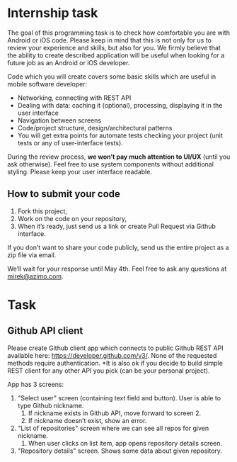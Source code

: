 # Internship task
The goal of this programming task is to check how comfortable you are with Android or iOS code. Please keep in mind that this is not only for us to review your experience and skills, but also for you. We firmly believe that the ability to create described application will be useful when looking for a future job as an Android or iOS developer.

Code which you will create covers some basic skills which are useful in mobile software developer:

* Networking, connecting with REST API
* Dealing with data: caching it (optional), processing, displaying it in the user interface
* Navigation between screens
* Code/project structure, design/architectural patterns
* You will get extra points for automate tests checking your project (unit tests or any of user-interface tests).

During the review process, **we won’t pay much attention to UI/UX** (until you ask otherwise). Feel free to use system components without additional styling. Please keep your user interface readable. 

## How to submit your code
1. Fork this project,
2. Work on the code on your repository,
3. When it’s ready, just send us a link or create Pull Request via Github interface.

If you don’t want to share your code publicly, send us the entire project as a zip file via email.

We’ll wait for your response until May 4th. Feel free to ask any questions at mirek@azimo.com.

# Task

## Github API client

Please create Github client app which connects to public Github REST API available here: https://developer.github.com/v3/. None of the requested methods require authentication. 
*It is also ok if you decide to build simple REST client for any other API you pick (can be your personal project).

App has 3 screens:
1. "Select user" screen (containing text field and button). User is able to type Github nickname.
    1. If nickname exists in Github API, move forward to screen 2.
    2. If nickname doesn’t exist, show an error.
2. "List of repositories" screen where we can see all repos for given nickname.
    1. When user clicks on list item, app opens repository details screen.
3. "Repository details" screen. Shows some data about given repository. 


